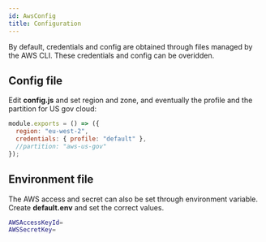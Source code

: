 ```yaml
---
id: AwsConfig
title: Configuration
---
```


By default, credentials and config are obtained through files managed by the AWS CLI. These credentials and config can be overidden.

## Config file

Edit **config.js** and set region and zone, and eventually the profile and the partition for US gov cloud:

```js
module.exports = () => ({
  region: "eu-west-2",
  credentials: { profile: "default" },
  //partition: "aws-us-gov"
});
```

## Environment file

The AWS access and secret can also be set through environment variable.
Create **default.env** and set the correct values.

```sh
AWSAccessKeyId=
AWSSecretKey=
```
